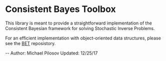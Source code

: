 # Consistent Bayes Toolbox

This library is meant to provide a straightforward implementation of the Consistent Bayesian framework for solving Stochastic Inverse Problems.

For an efficient implementation with object-oriented data structures, please see the [BET](https://github.com/UT-CHG/BET) reposistory.

-- 
Author: Michael Pilosov
Updated: 12/25/17
